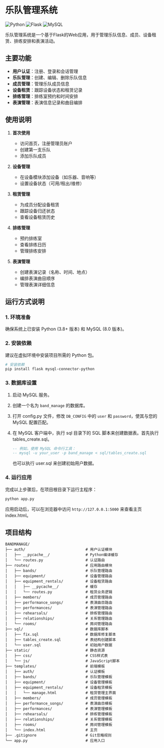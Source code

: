 # 乐队管理系统

![Python](https://img.shields.io/badge/Python-3.8+-blue?logo=python)
![Flask](https://img.shields.io/badge/Flask-2.x-lightgrey?logo=flask)
![MySQL](https://img.shields.io/badge/MySQL-8.0-blue?logo=mysql)

乐队管理系统是一个基于Flask的Web应用，用于管理乐队信息、成员、设备租赁、排练安排和表演活动。

## 主要功能

- **用户认证**：注册、登录和会话管理
- **乐队管理**：创建、编辑、删除乐队信息
- **成员管理**：管理乐队成员信息
- **设备租赁**：跟踪设备状态和租赁记录
- **排练管理**：排练室预约和时间安排
- **表演管理**：表演信息记录和曲目编排

## 使用说明

1. **首次使用**
   - 访问首页，注册管理员账户
   - 创建第一支乐队
   - 添加乐队成员

2. **设备管理**
   - 在设备模块添加设备（如乐器、音响等）
   - 设置设备状态（可用/租出/维修）

3. **租赁管理**
   - 为成员分配设备租赁
   - 跟踪设备归还状态
   - 查看设备租赁历史

4. **排练管理**
   - 预约排练室
   - 查看排练日历
   - 管理排练安排

5. **表演管理**
   - 创建表演记录（名称、时间、地点）
   - 编排表演曲目顺序
   - 管理表演详细信息



## 运行方式说明

### 1. 环境准备

确保系统上已安装 Python (3.8+ 版本) 和 MySQL (8.0 版本)。

### 2. 安装依赖

建议在虚拟环境中安装项目所需的 Python 包。

````powershell
# 安装依赖
pip install flask mysql-connector-python
````

### 3. 数据库设置

1.  启动 MySQL 服务。
2.  创建一个名为 `band_manage` 的数据库。
3.  打开 config.py 文件，修改 `DB_CONFIG` 中的 `user` 和 `password`，使其与您的 MySQL 配置匹配。
4.  在 MySQL 客户端中，执行 sql 目录下的 SQL 脚本来创建数据表。首先执行 tables_create.sql。

    ```sql
    -- 例如，使用 MySQL 命令行工具：
    -- mysql -u your_user -p band_manage < sql/tables_create.sql
    ```

    也可以执行 user.sql 来创建初始用户数据。

### 4. 运行应用

完成以上步骤后，在项目根目录下运行主程序：

````sh
python app.py
````

应用启动后，可以在浏览器中访问 `http://127.0.0.1:5000` 来查看主页 index.html。

## 项目结构

```
BANDMANAGE/
├── auth/                      		# 用户认证模块
│   ├── __pycache__/          		# Python编译缓存
│   └── routes.py             		# 认证路由
├── routes/                   		# 应用路由模块
│   ├── bands/               		# 乐队管理路由
│   ├── equipment/           		# 设备管理路由
│   ├── equipment_rentals/   		# 设备租赁路由
│   │   ├── __pycache__/     		# 缓存
│   │   └── routes.py        		# 租赁业务逻辑
│   ├── members/             		# 成员管理路由
│   ├── performance_songs/    		# 表演曲目路由
│   ├── performances/         		# 表演管理路由
│   ├── rehearsals/           		# 排练管理路由
│   ├── relationships/       		# 关系管理路由
│   └── rooms/               		# 房间管理路由
├── sql/                      		# 数据库脚本
│   ├── fix.sql              		# 数据库修复脚本
│   ├── tables_create.sql    		# 表结构创建脚本
│   └── user.sql             		# 初始用户数据
├── static/                   		# 静态资源
│   ├── css/                 		# CSS样式表
│   └── js/                  		# JavaScript脚本
├── templates/                		# 前端模板
│   ├── auth/                		# 认证模板
│   ├── bands/               		# 乐队管理模板
│   ├── equipment/           		# 设备管理模板
│   ├── equipment_rentals/   		# 设备租赁模板
│   │   └── manage.html      		# 租赁管理主界面
│   ├── members/             		# 成员管理模板
│   ├── performance_songs/    		# 表演曲目模板
│   ├── performances/        		# 表演管理模板
│   ├── rehearsals/          		# 排练管理模板
│   ├── relationships/       		# 关系管理模板
│   ├── rooms/               		# 房间管理模板
│   └── index.html           		# 主页
├── .gitignore               		# Git忽略规则
└── app.py                   		# 应用入口
```

